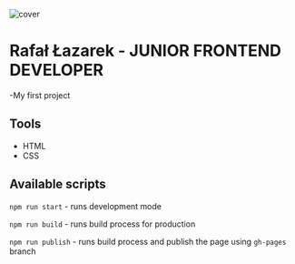 ![cover](https://rflazarek.github.io/business-card/cover.png)

# Rafał Łazarek - JUNIOR FRONTEND DEVELOPER 

-My first project

## Tools

- HTML 
- CSS

## Available scripts

`npm run start` - runs development mode

`npm run build` - runs build process for production

`npm run publish` - runs build process and publish the page using `gh-pages` branch